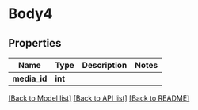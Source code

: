 # Body4

## Properties
Name | Type | Description | Notes
------------ | ------------- | ------------- | -------------
**media_id** | **int** |  | 

[[Back to Model list]](../README.md#documentation-for-models) [[Back to API list]](../README.md#documentation-for-api-endpoints) [[Back to README]](../README.md)

